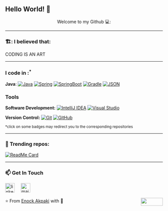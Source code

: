 ## Hello World! 👋

<div align="center">  Welcome to my Github 💻:</div>

---
### 🏗️: I believed that: 
CODING IS AN ART

---

### I code in :<sup>*</sup> 

  **Java**: 
  [![Java](https://img.shields.io/badge/Java-orange?style=flat&logo=java&logoColor=white&link=https://github.com/Quananhle/OOP-JAVA-and-Android-App-Developer)](https://github.com/Quananhle/OOP-JAVA-and-Android-App-Developer) 
  [![Spring](https://img.shields.io/badge/-Spring-lightgray?style=flat&logo=spring&link=https://github.com/Quananhle/Java-Web-Developer)](https://github.com/Quananhle/Java-Web-Developer)
  [![SpringBoot](https://img.shields.io/badge/-Springboot-black?style=flat&logo=springboot&link=https://github.com/Quananhle/Java-Web-Developer)](https://github.com/Quananhle/Java-Web-Developer)
  [![Gradle](https://img.shields.io/badge/Gradle-02303A?style=flat&logo=gradle&link=hhttps://github.com/Quananhle/Java-Web-Developer)](https://github.com/Quananhle/Java-Web-Developer)
  [![JSON](https://img.shields.io/badge/-JSON-lightgray?style=flat&logo=json&link=https://github.com/Quananhle/Java-Web-Developer)](https://github.com/Quananhle/Java-Web-Developer)

### Tools

**Software Development:**
[![IntelliJ IDEA](https://img.shields.io/badge/-red?style=flat&logo=IntelliJ-IDEA&logoColor=white&link=https://github.com/Quananhle "IntelliJ IDEA")](https://github.com/Quananhle)
[![Visual Studio](https://img.shields.io/badge/-007ACC?style=flat&logo=Visual-Studio-Code&logoColor=white&link=https://github.com/Quananhle "Visual Studio")](https://github.com/Quananhle)

**Version Control:**
[![Git](https://img.shields.io/badge/-Git-black?style=flat&logo=git&link=https://github.com/Quananhle)](https://github.com/aejohn43) 
[![GitHub](https://img.shields.io/badge/-GitHub-181717?style=flat&logo=github&link=https://github.com/aejohn43)](https://github.com/aenockjohn43)

<sup>*click on some badges may redirect you to the corresponding repositories</sup>

---
### 👀 Trending repos:
[![ReadMe Card](https://github-readme-stats.vercel.app/api/pin/?username=aejohn43&repo=bd-team-project-john&theme=radical "Tracking expenses API with a minimal front end")](https://github.com/aejohn43/bd-team-project-john)
<!-- ### 🏆 Github Status
![Top Used Language](https://github-readme-stats.vercel.app/api/top-langs/?username=quananhle&show_icons=true&theme=tokyonight&hide_border=true)
![My Github Status](https://github-readme-stats.vercel.app/api?username=quananhle&show_icons=true&theme=shades-of-purple&hide_border=true) -->

 ---
### 📫 Get In Touch
<!--[![LinkedIn](https://www.vectorlogo.zone/logos/linkedin/linkedin-icon.svg "aejohn43")]([www.linkedin.com/in/enock-akpaki/](https://www.linkedin.com/in/enock-akpaki/))-->
<a href="www.linkedin.com/in/enock-akpaki"><img src="https://www.vectorlogo.zone/logos/linkedin/linkedin-icon.svg" width="30px" alt="linkedin"></a>
&nbsp; &nbsp;
<a href="mailto:aenockjohn@gmail.com"><img src="https://www.vectorlogo.zone/logos/gmail/gmail-icon.svg" width="30px" alt="mail"></a> 
&nbsp; &nbsp;
 
⭐️ From [Enock Akpaki](https://github.com/aejohn43) with :sparkling_heart: 
<img align="right" width="70" height="25" src="https://visitor-badge.glitch.me/badge?page_id=quananhle.quananhle0">
